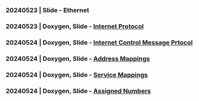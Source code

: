 ### 20240523 | Slide - Ethernet
### 20240523 | Doxygen, Slide - [Internet Protocol](https://datatracker.ietf.org/doc/html/rfc791)
### 20240524 | Doxygen, Slide - [Internet Control Message Prtocol](https://datatracker.ietf.org/doc/html/rfc792)
### 20240524 | Doxygen, Slide - [Address Mappings](https://datatracker.ietf.org/doc/html/rfc796)
### 20240524 | Doxygen, Slide - [Service Mappings](https://datatracker.ietf.org/doc/html/rfc795)
### 20240524 | Doxygen, Slide - [Assigned Numbers](https://datatracker.ietf.org/doc/html/rfc790)

